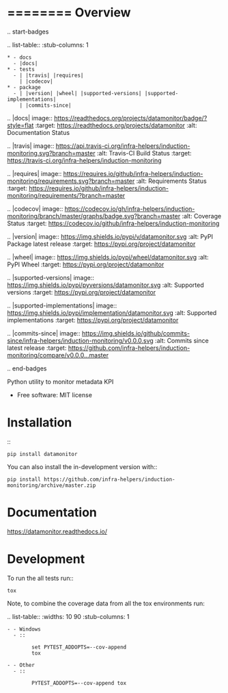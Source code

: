 ========
Overview
========

.. start-badges

.. list-table::
    :stub-columns: 1

    * - docs
      - |docs|
    * - tests
      - | |travis| |requires|
        | |codecov|
    * - package
      - | |version| |wheel| |supported-versions| |supported-implementations|
        | |commits-since|
.. |docs| image:: https://readthedocs.org/projects/datamonitor/badge/?style=flat
    :target: https://readthedocs.org/projects/datamonitor
    :alt: Documentation Status

.. |travis| image:: https://api.travis-ci.org/infra-helpers/induction-monitoring.svg?branch=master
    :alt: Travis-CI Build Status
    :target: https://travis-ci.org/infra-helpers/induction-monitoring

.. |requires| image:: https://requires.io/github/infra-helpers/induction-monitoring/requirements.svg?branch=master
    :alt: Requirements Status
    :target: https://requires.io/github/infra-helpers/induction-monitoring/requirements/?branch=master

.. |codecov| image:: https://codecov.io/gh/infra-helpers/induction-monitoring/branch/master/graphs/badge.svg?branch=master
    :alt: Coverage Status
    :target: https://codecov.io/github/infra-helpers/induction-monitoring

.. |version| image:: https://img.shields.io/pypi/v/datamonitor.svg
    :alt: PyPI Package latest release
    :target: https://pypi.org/project/datamonitor

.. |wheel| image:: https://img.shields.io/pypi/wheel/datamonitor.svg
    :alt: PyPI Wheel
    :target: https://pypi.org/project/datamonitor

.. |supported-versions| image:: https://img.shields.io/pypi/pyversions/datamonitor.svg
    :alt: Supported versions
    :target: https://pypi.org/project/datamonitor

.. |supported-implementations| image:: https://img.shields.io/pypi/implementation/datamonitor.svg
    :alt: Supported implementations
    :target: https://pypi.org/project/datamonitor

.. |commits-since| image:: https://img.shields.io/github/commits-since/infra-helpers/induction-monitoring/v0.0.0.svg
    :alt: Commits since latest release
    :target: https://github.com/infra-helpers/induction-monitoring/compare/v0.0.0...master



.. end-badges

Python utility to monitor metadata KPI

* Free software: MIT license

Installation
============

::

    pip install datamonitor

You can also install the in-development version with::

    pip install https://github.com/infra-helpers/induction-monitoring/archive/master.zip


Documentation
=============


https://datamonitor.readthedocs.io/


Development
===========

To run the all tests run::

    tox

Note, to combine the coverage data from all the tox environments run:

.. list-table::
    :widths: 10 90
    :stub-columns: 1

    - - Windows
      - ::

            set PYTEST_ADDOPTS=--cov-append
            tox

    - - Other
      - ::

            PYTEST_ADDOPTS=--cov-append tox
